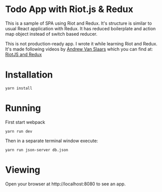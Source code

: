 Todo App with Riot.js & Redux
=============================

This is a sample of SPA using Riot and Redux. It's structure is similar to
usual React application with Redux. It has reduced boilerplate and action map
object instead of switch based reducer.

This is not production-ready app. I wrote it while learning Riot and Redux.
It's made following videos by
[Andrew Van Slaars](https://www.youtube.com/channel/UC1EPLJ19SMAUpu0LOt8a4IA)
which you can find at:
[RiotJS and Redux](https://www.youtube.com/watch?v=Y6vpKAGT2-8)

# Installation

```
yarn install
```

# Running

First start webpack
```
yarn run dev
```

Then in a separate terminal window execute:
```
yarn run json-server db.json
```

# Viewing

Open your browser at http://localhost:8080 to see an app.
